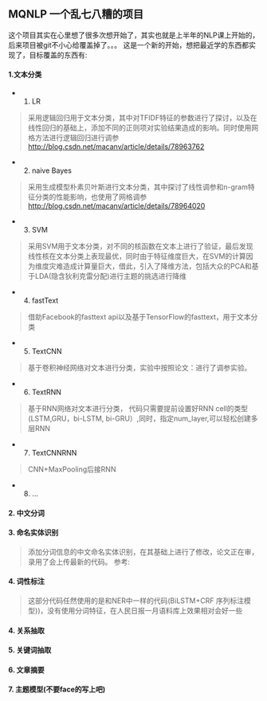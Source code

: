 ## MQNLP 一个乱七八糟的项目

这个项目其实在心里想了很多次想开始了，其实也就是上半年的NLP课上开始的，后来项目被git不小心给覆盖掉了。。。
这是一个新的开始，想把最近学的东西都实现了，目标覆盖的东西有:
#### 1.文本分类
- 1. LR
>  采用逻辑回归用于文本分类，其中对TFIDF特征的参数进行了探讨，以及在线性回归的基础上，添加不同的正则项对实验结果造成的影响。同时使用网格方法进行逻辑回归进行调参
http://blog.csdn.net/macanv/article/details/78963762
- 2. naive Bayes
> 采用生成模型朴素贝叶斯进行文本分类，其中探讨了线性调参和n-gram特征分类的性能影响，也使用了网格调参
http://blog.csdn.net/macanv/article/details/78964020
- 3. SVM
> 采用SVM用于文本分类，对不同的核函数在文本上进行了验证，最后发现线性核在文本分类上表现最优，同时由于特征维度巨大，在SVM的计算因为维度灾难造成计算量巨大，借此，引入了降维方法，包括大众的PCA和基于LDA(隐含狄利克雷分配)进行主题的挑选进行降维
- 4. fastText
> 借助Facebook的fasttext api以及基于TensorFlow的fasttext，用于文本分类
- 5. TextCNN
> 基于卷积神经网络对文本进行分类，实验中按照论文：进行了调参实验。
- 6. TextRNN
>基于RNN网络对文本进行分类， 代码只需要提前设置好RNN cell的类型(LSTM,GRU，bi-LSTM, bi-GRU）,同时，指定num_layer,可以轻松创建多层RNN
- 7. TextCNNRNN
> CNN+MaxPooling后接RNN
- 8. ...

####  2. 中文分词

#### 3. 命名实体识别
> 添加分词信息的中文命名实体识别，在其基础上进行了修改，论文正在审，录用了会上传最新的代码。
参考:

#### 4. 词性标注
> 这部分代码任然使用的是和NER中一样的代码(BiLSTM+CRF 序列标注模型))，没有使用分词特征，在人民日报一月语料库上效果相对会好一些

#### 4. 关系抽取

#### 5. 关键词抽取

#### 6. 文章摘要

#### 7. 主题模型(不要face的写上吧)